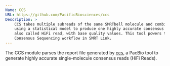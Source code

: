 ```yaml
---
Name: CCS
URL: https://github.com/PacificBiosciences/ccs
Description: >
	CCS takes multiple subreads of the same SMRTbell molecule and combines them
	using a statistical model to produce one highly accurate consensus sequence,
	also called HiFi read, with base quality values. This tool powers the Circular
	Consensus Sequencing workflow in SMRT Link.
--- 
```


The CCS module parses the report file generated by
[ccs](https://github.com/PacificBiosciences/ccs), a PacBio tool to generate
highly accurate single-molecule consensus reads (HiFi Reads).
